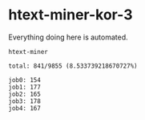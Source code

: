 # htext-miner-kor-3

Everything doing here is automated.

```
htext-miner

total: 841/9855 (8.533739218670727%)

job0: 154
job1: 177
job2: 165
job3: 178
job4: 167
```
